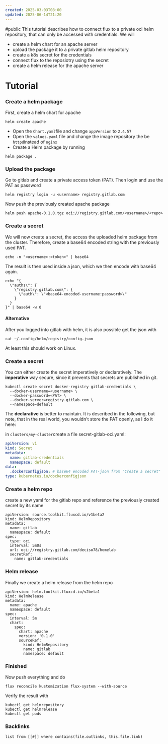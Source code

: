```yaml
---
created: 2025-03-03T08:00
updated: 2025-06-14T21:20
---
```

#public
This tutorial describes how to connect flux to a private oci helm repository, that can only be accessed with credentials. We will
- create a helm chart for an apache server
- upload the package it to a private gitlab helm repository
- create a k8s secret for the credentials
- connect flux to the reposiotry using the secret
- create a helm release for the apache server

# Tutorial

### Create a helm package
First, create a helm chart for apache
```shell
helm create apache
```
- Open the `Chart.yaml`file and change `appVersion` to `2.4.57`
- Open the `values.yaml` file and change the image repository the be `httpd`instead of `nginx`
- Create a Helm package by running
```shell
helm package .
```

### Upload the package
Go to gitlab and create a private access token (PAT). Then login and use the PAT as password
```shell
helm registry login -u <username> registry.gitlab.com
```
Now push the previously created apache package
```shell
helm push apache-0.1.0.tgz oci://registry.gitlab.com/<username>/<repo>
```
### Create a secret
We will now create a secret, the access the uploaded helm package from the cluster. Therefore, create a base64 encoded string with the previously used PAT.
```shell
echo -n "<username>:<token>" | base64
```
The result is then used inside a json, which we then encode with base64 again.
```shell
echo "{  
  \"auths\": {  
    \"registry.gitlab.com\": {  
      \"auth\": \"<base64-encoded-username:password>\"  
    }  
  }  
}" | base64 -w 0
```
#### Alternative
After you logged into gitlab with helm, it is also possible get the json with
```shell
cat ~/.config/helm/registry/config.json
```
At least this should work on Linux. 

### Create a secret
You can either create the secret imperatively or declaratively. The **imperative** way secure, since it prevents that secrets are published in git. 

```shell
kubectl create secret docker-registry gitlab-credentials \
  --docker-username=<username> \
  --docker-password=<PAT> \
  --docker-server=registry.gitlab.com \
  --namespace=default
```

The **declarative** is better to maintain. It is described in the following, but note, that in the real world, you wouldn't store the PAT openly, as I do it here:

in `clusters/my-cluster`create a file secret-gitlab-oci.yaml:
```yaml
apiVersion: v1  
kind: Secret  
metadata:  
  name: gitlab-credentials  
  namespace: default  
data:  
  .dockerconfigjson: # base64 encoded PAT-json from "Create a secret" 
type: kubernetes.io/dockerconfigjson
```

### Create a helm repo
create a new yaml for the gitlab repo and reference the previously created secret by its name
```shell
apiVersion: source.toolkit.fluxcd.io/v1beta2  
kind: HelmRepository  
metadata:  
  name: gitlab  
  namespace: default  
spec:  
  type: oci  
  interval: 5m0s  
  url: oci://registry.gitlab.com/deciso78/homelab  
  secretRef:  
    name: gitlab-credentials
```

### Helm release
Finally we create a helm release from the helm repo
```shell
apiVersion: helm.toolkit.fluxcd.io/v2beta1  
kind: HelmRelease  
metadata:  
  name: apache  
  namespace: default  
spec:  
  interval: 5m  
  chart:  
    spec:  
      chart: apache  
      version: '0.1.0'  
      sourceRef:  
        kind: HelmRepository  
        name: gitlab  
        namespace: default
```

### Finished
Now push everything and do
```shell
flux reconcile kustomization flux-system --with-source
```
Verify the result with

```
kubectl get helmrepository
kubectl get helmrelease
kubectl get pods
```





### Backlinks
```dataview 
list from [[#]] where contains(file.outlinks, this.file.link)
```

